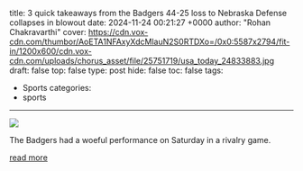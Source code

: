 title: 3 quick takeaways from the Badgers 44-25 loss to Nebraska Defense collapses in blowout
date: 2024-11-24 00:21:27 +0000
author: "Rohan Chakravarthi"
cover: https://cdn.vox-cdn.com/thumbor/AoETA1NFAxyXdcMlauN2S0RTDXo=/0x0:5587x2794/fit-in/1200x600/cdn.vox-cdn.com/uploads/chorus_asset/file/25751719/usa_today_24833883.jpg
draft: false
top: false
type: post
hide: false
toc: false
tags:
  - Sports
categories:
  - sports
---

![](https://cdn.vox-cdn.com/thumbor/AoETA1NFAxyXdcMlauN2S0RTDXo=/0x0:5587x2794/fit-in/1200x600/cdn.vox-cdn.com/uploads/chorus_asset/file/25751719/usa_today_24833883.jpg)

The Badgers had a woeful performance on Saturday in a rivalry game.

[read more](https://www.buckys5thquarter.com/2024/11/23/24304371/3-quick-takeaways-from-wisconsin-badgers-44-25-loss-nebraska-cornhuskers-defense-collapses-blowout)
